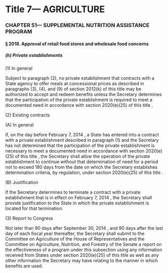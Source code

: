 
# Title 7— AGRICULTURE
### CHAPTER 51— SUPPLEMENTAL NUTRITION ASSISTANCE PROGRAM
#### § 2018. Approval of retail food stores and wholesale food concerns
##### (h) Private establishments

(1) In general

Subject to paragraph (2), no private establishment that contracts with a State agency to offer meals at concessional prices as described in paragraphs (3), (4), and (9) of section 2012(k) of this title may be authorized to accept and redeem benefits unless the Secretary determines that the participation of the private establishment is required to meet a documented need in accordance with section 2020(e)(25) of this title .

(2) Existing contracts

(A) In general

If, on the day before February 7, 2014 , a State has entered into a contract with a private establishment described in paragraph (1) and the Secretary has not determined that the participation of the private establishment is necessary to meet a documented need in accordance with section 2020(e)(25) of this title , the Secretary shall allow the operation of the private establishment to continue without that determination of need for a period not to exceed 180 days from the date on which the Secretary establishes determination criteria, by regulation, under section 2020(e)(25) of this title .

(B) Justification

If the Secretary determines to terminate a contract with a private establishment that is in effect on February 7, 2014 , the Secretary shall provide justification to the State in which the private establishment is located for that termination.

(3) Report to Congress

Not later than 90 days after September 30, 2014 , and 90 days after the last day of each fiscal year thereafter, the Secretary shall submit to the Committee on Agriculture of the House of Representatives and the Committee on Agriculture, Nutrition, and Forestry of the Senate a report on the effectiveness of a program under this subsection using any information received from States under section 2020(e)(25) of this title as well as any other information the Secretary may have relating to the manner in which benefits are used.
